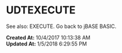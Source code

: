 # UDTEXECUTE

See also: EXECUTE. Go back to jBASE BASIC.  

**Created At:** 10/4/2017 10:13:38 AM  
**Updated At:** 1/5/2018 6:29:55 PM  

